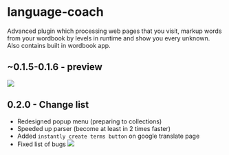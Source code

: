 # language-coach
Advanced plugin which processing web pages that you visit, markup words from your wordbook by levels in runtime and show you every unknown. Also contains built in wordbook app.

## ~0.1.5-0.1.6 - preview
![](https://sun9-31.userapi.com/rIXe5gjImJUmVA2AIUShndTDDTXp_5mojL55Vg/5XZGeZK_Uso.jpg)

## 0.2.0 - Change list
- Redesigned popup menu (preparing to collections)
- Speeded up parser (become at least in 2 times faster)
- Added `instantly create terms button` on google translate page
- Fixed list of bugs
![](https://sun9-6.userapi.com/7N36ebXciQqlCgqGvYB9ThFMw_RNnD3yCWzalQ/sp3mE8Cowoc.jpg)
